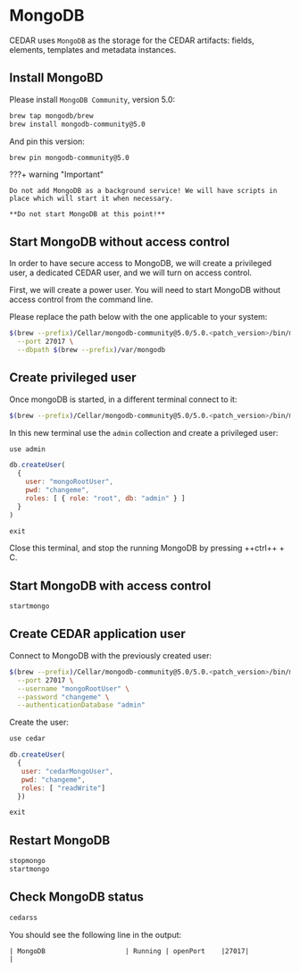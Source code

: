 # MongoDB
CEDAR uses `MongoDB` as the storage for the CEDAR artifacts: fields, elements, templates and metadata instances.

## Install MongoBD

Please install `MongoDB Community`, version 5.0:

```sh
brew tap mongodb/brew
brew install mongodb-community@5.0
```

And pin this version:

```sh
brew pin mongodb-community@5.0
```

???+ warning "Important"
    
    Do not add MongoDB as a background service! We will have scripts in place which will start it when necessary.

    **Do not start MongoDB at this point!**

## Start MongoDB without access control
In order to have secure access to MongoDB, we will create a privileged user, a dedicated CEDAR user, and we will turn on access control.

First, we will create a power user. You will need to start MongoDB without access control from the command line.

Please replace the path below with the one applicable to your system:

```sh
$(brew --prefix)/Cellar/mongodb-community@5.0/5.0.<patch_version>/bin/mongod \
  --port 27017 \
  --dbpath $(brew --prefix)/var/mongodb
```

## Create privileged user
Once mongoDB is started, in a different terminal connect to it:

```sh
$(brew --prefix)/Cellar/mongodb-community@5.0/5.0.<patch_version>/bin/mongo
```

In this new terminal use the `admin` collection and create a privileged user:

```js
use admin

db.createUser(
  {
    user: "mongoRootUser",
    pwd: "changeme",
    roles: [ { role: "root", db: "admin" } ]
  }
)

exit
```

Close this terminal, and stop the running MongoDB by pressing ++ctrl++ + C.

## Start MongoDB with access control
```sh
startmongo
```

## Create CEDAR application user
Connect to MongoDB with the previously created user:
```sh
$(brew --prefix)/Cellar/mongodb-community@5.0/5.0.<patch_version>/bin/mongo \
  --port 27017 \
  --username "mongoRootUser" \
  --password "changeme" \
  --authenticationDatabase "admin"
```

Create the user:
```js
use cedar

db.createUser(
  {
   user: "cedarMongoUser",
   pwd: "changeme",
   roles: [ "readWrite"]
  })

exit
```

## Restart MongoDB
```sh
stopmongo
startmongo
```

## Check MongoDB status
```sh
cedarss
```

You should see the following line in the output:
```
| MongoDB                    | Running | openPort    |27017|                   |
```
